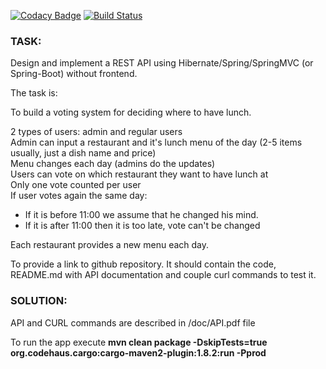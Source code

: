 [![Codacy Badge](https://app.codacy.com/project/badge/Grade/249f5018d21044079b8877f8df3fde59)](https://www.codacy.com/gh/khurry/voting/dashboard?utm_source=github.com&amp;utm_medium=referral&amp;utm_content=khurry/voting&amp;utm_campaign=Badge_Grade)
[![Build Status](https://travis-ci.org/khurry/voting.svg?branch=master)](https://travis-ci.org/khurry/voting)

### TASK:

Design and implement a REST API using Hibernate/Spring/SpringMVC (or Spring-Boot) without frontend.

The task is:

To build a voting system for deciding where to have lunch.

2 types of users: admin and regular users  
Admin can input a restaurant and it's lunch menu of the day (2-5 items usually, just a dish name and price)  
Menu changes each day (admins do the updates)  
Users can vote on which restaurant they want to have lunch at  
Only one vote counted per user  
If user votes again the same day:  
- If it is before 11:00 we assume that he changed his mind.  
- If it is after 11:00 then it is too late, vote can't be changed 

Each restaurant provides a new menu each day.

To provide a link to github repository. It should contain the code, README.md with API documentation and couple curl commands to test it.  

### SOLUTION:

API and CURL commands are described in /doc/API.pdf file

To run the app execute **mvn clean package -DskipTests=true org.codehaus.cargo:cargo-maven2-plugin:1.8.2:run -Pprod**